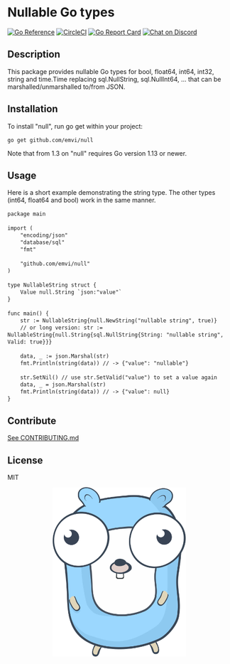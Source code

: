 # Nullable Go types

[![Go Reference](https://pkg.go.dev/badge/github.com/emvi/null?status.svg)](https://pkg.go.dev/github.com/emvi/null?status)
[![CircleCI](https://circleci.com/gh/emvi/null.svg?style=svg)](https://circleci.com/gh/emvi/null)
[![Go Report Card](https://goreportcard.com/badge/github.com/emvi/null)](https://goreportcard.com/report/github.com/emvi/null)
<a href="https://discord.gg/fAYm4Cz"><img src="https://img.shields.io/discord/739184135649886288?logo=discord" alt="Chat on Discord"></a>

## Description

This package provides nullable Go types for bool, float64, int64, int32, string and time.Time replacing sql.NullString, sql.NullInt64, ... that can be marshalled/unmarshalled to/from JSON.

## Installation

To install "null", run go get within your project:

```
go get github.com/emvi/null
```

Note that from 1.3 on "null" requires Go version 1.13 or newer.

## Usage

Here is a short example demonstrating the string type. The other types (int64, float64 and bool) work in the same manner.

```
package main

import (
    "encoding/json"
    "database/sql"
    "fmt"

    "github.com/emvi/null"
)

type NullableString struct {
    Value null.String `json:"value"`
}

func main() {
    str := NullableString{null.NewString("nullable string", true)}
    // or long version: str := NullableString{null.String{sql.NullString{String: "nullable string", Valid: true}}}
    
    data, _ := json.Marshal(str)
    fmt.Println(string(data)) // -> {"value": "nullable"}

    str.SetNil() // use str.SetValid("value") to set a value again
    data, _ = json.Marshal(str)
    fmt.Println(string(data)) // -> {"value": null}
}
```

## Contribute

[See CONTRIBUTING.md](CONTRIBUTING.md)

## License

MIT

<p align="center">
    <img src="nullgopher.svg" width="300px" />
</p>
